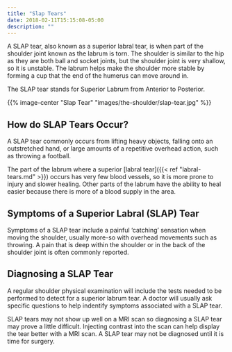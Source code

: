 ```yaml
---
title: "Slap Tears"
date: 2018-02-11T15:15:08-05:00
description: ""
---
```


A SLAP tear, also known as a superior labral tear, is when part of the shoulder joint known 
as the labrum is torn. The shoulder is similar to the hip as they are both ball and socket 
joints, but the shoulder joint is very shallow, so it is unstable. The labrum helps make the 
shoulder more stable by forming a cup that the end of the humerus can move around in.

The SLAP tear stands for Superior Labrum from Anterior to Posterior. 

{{% image-center "Slap Tear" "images/the-shoulder/slap-tear.jpg" %}}

## How do SLAP Tears Occur?
A SLAP tear commonly occurs from lifting heavy objects, falling onto an outstretched hand, 
or large amounts of a repetitive overhead action, such as throwing a football.

The part of the labrum where a superior [labral tear]({{< ref "labral-tears.md" >}}) occurs has very few blood vessels, so it 
is more prone to injury and slower healing. Other parts of the labrum have the ability to 
heal easier because there is more of a blood supply in the area.

## Symptoms of a Superior Labral (SLAP) Tear
Symptoms of a SLAP tear include a painful ‘catching’ sensation when moving the shoulder, 
usually more-so with overhead movements such as throwing. A pain that is deep within the 
shoulder or in the back of the shoulder joint is often commonly reported.

## Diagnosing a SLAP Tear
A regular shoulder physical examination will include the tests needed to be performed to 
detect for a superior labrum tear. A doctor will usually ask specific questions to help 
indentify symptoms associated with a SLAP tear.

SLAP tears may not show up well on a MRI scan so diagnosing a SLAP tear may prove a little 
difficult. Injecting contrast into the scan can help display the tear better with a MRI 
scan. A SLAP tear may not be diagnosed until it is time for surgery.
